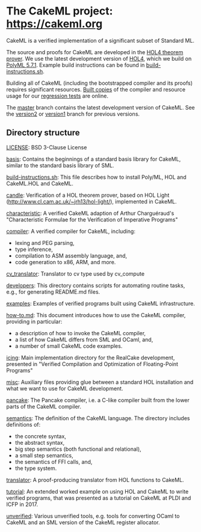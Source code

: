 The CakeML project: https://cakeml.org
======================================

CakeML is a verified implementation of a significant subset of
Standard ML.

The source and proofs for CakeML are developed in the [HOL4 theorem
prover](http://hol-theorem-prover.org). We use the latest development
version of [HOL4](https://github.com/HOL-Theorem-Prover/HOL), which we
build on [PolyML 5.7.1](http://www.polyml.org).
Example build instructions can be found in
[build-instructions.sh](build-instructions.sh).

Building all of CakeML (including the bootstrapped compiler and its proofs)
requires significant resources. [Built copies](https://cakeml.org/download) of
the compiler and resource usage for our
[regression tests](https://cakeml.org/regression.cgi) are online.

The [master](../../tree/master) branch contains the latest development
version of CakeML. See the [version2](../../tree/version2) or
[version1](../../tree/version1) branch for previous versions.

Directory structure
-------------------

[LICENSE](LICENSE):
BSD 3-Clause License

[basis](basis):
Contains the beginnings of a standard basis library for CakeML,
similar to the standard basis library of SML.

[build-instructions.sh](build-instructions.sh):
This file describes how to install Poly/ML, HOL and CakeML.HOL and CakeML.

[candle](candle):
Verification of a HOL theorem prover, based on HOL Light
(http://www.cl.cam.ac.uk/~jrh13/hol-light/), implemented in CakeML.

[characteristic](characteristic):
A verified CakeML adaption of Arthur Charguéraud's "Characteristic
Formulae for the Verification of Imperative Programs"

[compiler](compiler):
A verified compiler for CakeML, including:
 - lexing and PEG parsing,
 - type inference,
 - compilation to ASM assembly language, and,
 - code generation to x86, ARM, and more.

[cv_translator](cv_translator):
Translator to cv type used by cv_compute

[developers](developers):
This directory contains scripts for automating routine tasks, e.g., for
generating README.md files.

[examples](examples):
Examples of verified programs built using CakeML infrastructure.

[how-to.md](how-to.md):
This document introduces how to use the CakeML compiler, providing in
particular:

- a description of how to invoke the CakeML compiler,
- a list of how CakeML differs from SML and OCaml, and,
- a number of small CakeML code examples.

[icing](icing):
Main implementation directory for the RealCake development, presented in
"Verified Compilation and Optimization of Floating-Point Programs"

[misc](misc):
Auxiliary files providing glue between a standard HOL installation
and what we want to use for CakeML development.

[pancake](pancake):
The Pancake compiler, i.e. a C-like compiler built from the lower
parts of the CakeML compiler.

[semantics](semantics):
The definition of the CakeML language.
The directory includes definitions of:
 - the concrete syntax,
 - the abstract syntax,
 - big step semantics (both functional and relational),
 - a small step semantics,
 - the semantics of FFI calls, and,
 - the type system.

[translator](translator):
A proof-producing translator from HOL functions to CakeML.

[tutorial](tutorial):
An extended worked example on using HOL and CakeML to write verified programs,
that was presented as a tutorial on CakeML at PLDI and ICFP in 2017.

[unverified](unverified):
Various unverified tools, e.g. tools for converting OCaml to CakeML
and an SML version of the CakeML register allocator.

